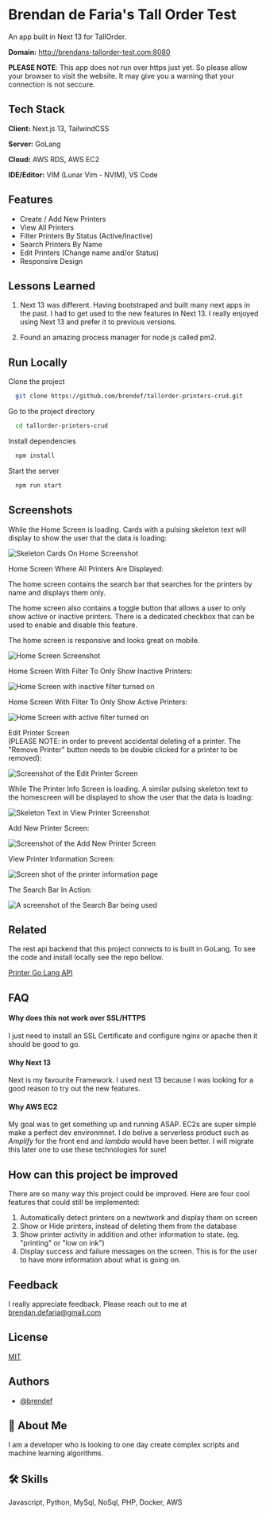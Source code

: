 
# Brendan de Faria's Tall Order Test

An app built in Next 13 for TallOrder. 

**Domain:** http://brendans-tallorder-test.com:8080

**PLEASE NOTE**: This app does not run over https just yet. So please allow your browser to visit the website. It may give you a warning that your connection is not seccure.


## Tech Stack

**Client:** Next.js 13, TailwindCSS

**Server:** GoLang

**Cloud:** AWS RDS, AWS EC2

**IDE/Editor:** VIM (Lunar Vim - NVIM), VS Code


## Features

- Create / Add New Printers
- View All Printers
- Filter Printers By Status (Active/Inactive)
- Search Printers By Name
- Edit Printers (Change name and/or Status)
- Responsive Design


## Lessons Learned

1. Next 13 was different. Having bootstraped and built many next apps in the past. I had to get used to the new features in Next 13. I really enjoyed using Next 13 and prefer it to previous versions. 

2. Found an amazing process manager for node js called pm2. 



## Run Locally

Clone the project

```bash
  git clone https://github.com/brendef/tallorder-printers-crud.git
```

Go to the project directory

```bash
  cd tallorder-printers-crud
```

Install dependencies

```bash
  npm install
```

Start the server

```bash
  npm run start
```


## Screenshots

While the Home Screen is loading. Cards with a pulsing skeleton text will display to show the user that the data is loading:

![Skeleton Cards On Home Screenshot](https://github.com/brendef/tallorder-printers-crud/blob/main/screenshots/skeleton-home.png?raw=true)

Home Screen Where All Printers Are Displayed:

The home screen contains the search bar that searches for the printers by name and displays them only. 

The home screen also contains a toggle button that allows a user to only show active or inactive printers. There is a dedicated checkbox that can be used to enable and disable this feature. 

The home screen is responsive and looks great on mobile.

![Home Screen Screenshot](https://github.com/brendef/tallorder-printers-crud/blob/main/screenshots/home.png?raw=true)

Home Screen With Filter To Only Show Inactive Printers:

![Home Screen with inactive filter turned on](https://github.com/brendef/tallorder-printers-crud/blob/main/screenshots/filter-active.png?raw=true)

Home Screen With Filter To Only Show Active Printers:

![Home Screen with active filter turned on](https://github.com/brendef/tallorder-printers-crud/blob/main/screenshots/filter-active.png?raw=true)

Edit Printer Screen \
(PLEASE NOTE: in order to prevent accidental deleting of a printer. The "Remove Printer" button needs to be double clicked for a printer to be removed):

![Screenshot of the Edit Printer Screen](https://github.com/brendef/tallorder-printers-crud/blob/main/screenshots/edit-printer.png?raw=true)

While The Printer Info Screen is loading. A similar pulsing skeleton text to the homescreen will be displayed to show the user that the data is loading:

![Skeleton Text in View Printer Screenshot](https://github.com/brendef/tallorder-printers-crud/blob/main/screenshots/skeleton-view.png?raw=true)

Add New Printer Screen:

![Screenshot of the Add New Printer Screen](https://github.com/brendef/tallorder-printers-crud/blob/main/screenshots/new-printer.png?raw=true)

View Printer Information Screen:

![Screen shot of the printer information page](https://github.com/brendef/tallorder-printers-crud/blob/main/screenshots/view-printer.png?raw=true)

The Search Bar In Action:

![A screenshot of the Search Bar being used](https://github.com/brendef/tallorder-printers-crud/blob/main/screenshots/search-printer.png?raw=true)


## Related

The rest api backend that this project connects to is built in GoLang. To see the code and install locally see the repo bellow.

[Printer Go Lang API](https://github.com/brendef/tallorder-printer-api.git)


## FAQ

#### Why does this not work over SSL/HTTPS

I just need to install an SSL Certificate and configure nginx or apache then it should be good to go.

#### Why Next 13

Next is my favourite Framework. I used next 13 because I was looking for a good reason to try out the new features. 

#### Why AWS EC2

My goal was to get something up and running ASAP. EC2s are super simple make a perfect dev environmnet. I do belive a serverless product such as *Amplify* for the front end and *lambda* would have been better. I will migrate this later one to use these technologies for sure!

## How can this project be improved

There are so many way this project could be improved. Here are four cool features that could still be implemented:
1. Automatically detect printers on a newtwork and display them on screen
2. Show or Hide printers, instead of deleting them from the database
3. Show printer activity in addition and other information to state. (eg. "printing" or "low on ink")
4. Display success and failure messages on the screen. This is for the user to have more information about what is going on.

## Feedback

I really appreciate feedback. Please reach out to me at brendan.defaria@gmail.com


## License

[MIT](https://choosealicense.com/licenses/mit/)


## Authors

- [@brendef](https://www.github.com/brendef)


## 🚀 About Me
I am a developer who is looking to one day create complex scripts and machine learning algorithms.


## 🛠 Skills
Javascript, Python, MySql, NoSql, PHP, Docker, AWS

